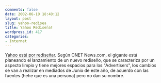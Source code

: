 ```yaml
---
comments: false
date: 2002-06-10 18:40:12
layout: post
slug: yahoo-redisea
title: Yahoo Rediseña!
wordpress_id: 417
categories:
- Internet
---
```


[Yahoo está por rediseñar](http://news.com.com/2100-1023-934089.html?tag=fd_top). Según CNET News.com, el gigante está planeando el lanzamiento de un nuevo rediseño, que se caracteriza por un aspecto limpio y tiene mejores espacios para los &#34;Advertisers&#34;, los cambios se van a realizar en mediados de Junio de este año, de acuerdo con las fuentes (hehe que es una persona) pero no dan su nombre.




 
